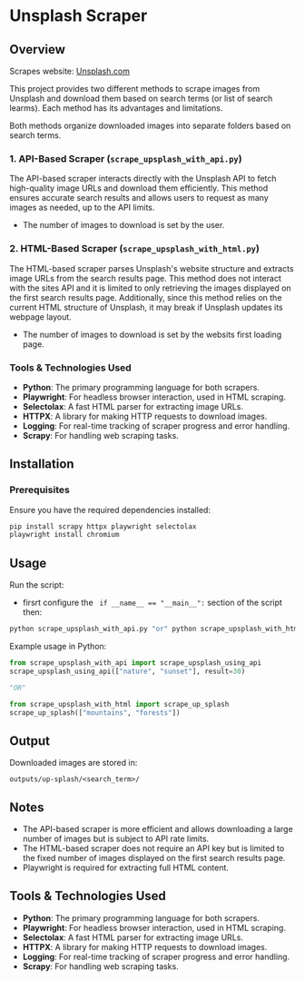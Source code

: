 
# Unsplash Scraper

## Overview
Scrapes website: [Unsplash.com](https://unsplash.com/)

This project provides two different methods to scrape images from Unsplash and download them based on search terms (or list of search learms). Each method has its advantages and limitations.

Both methods organize downloaded images into separate folders based on search terms.

### 1. API-Based Scraper (`scrape_upsplash_with_api.py`)

The API-based scraper interacts directly with the Unsplash API to fetch high-quality image URLs and download them efficiently.  This method ensures accurate search results and allows users to request as many images as needed, up to the API limits.

- The number of images to download is set by the user.

### 2. HTML-Based Scraper (`scrape_upsplash_with_html.py`)

The HTML-based scraper parses Unsplash's website structure and extracts image URLs from the search results page. This method does not interact with the sites API and it is limited to only retrieving the images displayed on the first search results page. Additionally, since this method relies on the current HTML structure of Unsplash, it may break if Unsplash updates its webpage layout.

- The number of images to download is set by the websits first loading page.

### Tools & Technologies Used

- **Python**: The primary programming language for both scrapers.
- **Playwright**: For headless browser interaction, used in HTML scraping.
- **Selectolax**: A fast HTML parser for extracting image URLs.
- **HTTPX**: A library for making HTTP requests to download images.
- **Logging**: For real-time tracking of scraper progress and error handling.
- **Scrapy**: For handling web scraping tasks.

## Installation

### Prerequisites

Ensure you have the required dependencies installed:

```bash
pip install scrapy httpx playwright selectolax
playwright install chromium
```

## Usage

Run the script:
- firsrt configure the ``` if __name__ == "__main__":``` section of the script then:
```bash
python scrape_upsplash_with_api.py "or" python scrape_upsplash_with_html.py
```

Example usage in Python:


```python
from scrape_upsplash_with_api import scrape_upsplash_using_api
scrape_upsplash_using_api(["nature", "sunset"], result=30)

"OR"

from scrape_upsplash_with_html import scrape_up_splash
scrape_up_splash(["mountains", "forests"])
```

## Output

Downloaded images are stored in:

```
outputs/up-splash/<search_term>/ 
```

## Notes

- The API-based scraper is more efficient and allows downloading a large number of images but is subject to API rate limits.
- The HTML-based scraper does not require an API key but is limited to the fixed number of images displayed on the first search results page.
- Playwright is required for extracting full HTML content.


## Tools & Technologies Used

- **Python**: The primary programming language for both scrapers.
- **Playwright**: For headless browser interaction, used in HTML scraping.
- **Selectolax**: A fast HTML parser for extracting image URLs.
- **HTTPX**: A library for making HTTP requests to download images.
- **Logging**: For real-time tracking of scraper progress and error handling.
- **Scrapy**: For handling web scraping tasks.
